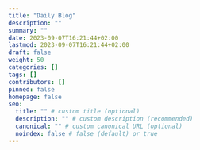 ```yaml
---
title: "Daily Blog"
description: ""
summary: ""
date: 2023-09-07T16:21:44+02:00
lastmod: 2023-09-07T16:21:44+02:00
draft: false
weight: 50
categories: []
tags: []
contributors: []
pinned: false
homepage: false
seo:
  title: "" # custom title (optional)
  description: "" # custom description (recommended)
  canonical: "" # custom canonical URL (optional)
  noindex: false # false (default) or true
---
```


